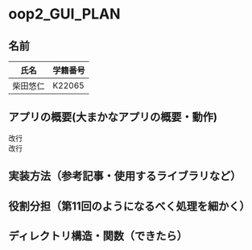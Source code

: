 # oop2_GUI_PLAN

## 名前
| 氏名           | 学籍番号    |
| -------------- | ----------- |
| 柴田悠仁     | K22065      | 

## アプリの概要(大まかなアプリの概要・動作)
改行
<br>
改行

## 実装方法（参考記事・使用するライブラリなど）

## 役割分担（第11回のようになるべく処理を細かく）

## ディレクトリ構造・関数（できたら）
